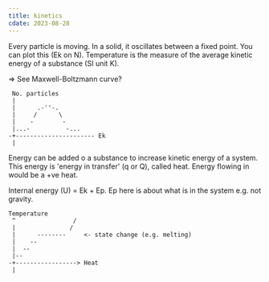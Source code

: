 ```yaml
---
title: kinetics
cdate: 2023-08-28
---
```


Every particle is moving. In a solid, it oscillates between a fixed point. You can plot this (Ek on N). Temperature is the measure of the average kinetic energy of a substance (SI unit K).

=> See Maxwell-Boltzmann curve?

```
 No. particles
 |
 |      .-''-.
 |     /      \
 |    -        -
 |...-          -...
-+---------------------- Ek
 |
```

Energy can be added o a substance to increase kinetic energy of a system. This energy is 'energy in transfer' (q or Q), called heat. Energy flowing in would be a +ve heat. 

Internal energy (U) = Ek + Ep. Ep here is about what is in the system e.g. not gravity.

```
Temperature
 ^                /
 |               /
 |      --------     <- state change (e.g. melting)
 |    --
 |  --
 |--
-+-----------------> Heat
 |
```
